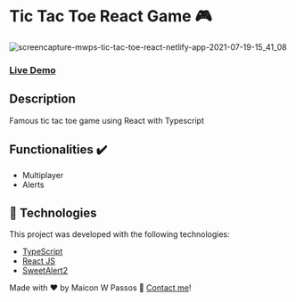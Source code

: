 # Tic Tac Toe React Game 🎮

![screencapture-mwps-tic-tac-toe-react-netlify-app-2021-07-19-15_41_08](https://user-images.githubusercontent.com/50342101/126210567-3a211004-8849-4c2c-820d-90e340a293e5.png)

### [Live Demo](https://mwps-tic-tac-toe-react.netlify.app/)

## Description
Famous tic tac toe game using React with Typescript

## Functionalities ✔️
- Multiplayer
- Alerts

## :rocket: Technologies

This project was developed with the following technologies:

- [TypeScript](https://www.typescriptlang.org/)
- [React JS](https://reactjs.org/)
- [SweetAlert2](https://sweetalert2.github.io/)


Made with ♥ by Maicon W Passos :wave: [Contact me](https://www.linkedin.com/in/maicon-w-passos-044a91156/)!

